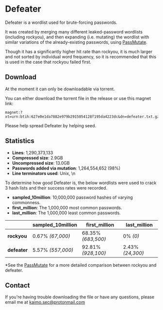 Defeater
=======
Defeater is a wordlist used for brute-forcing passwords.

It was created by merging many different leaked-password wordlists
(including rockyou), and then expanding (i.e. mutating) the wordlist
with similar variations of the already-existing passwords, using
[PassMutate](https://github.com/kaimosensei/passmutate).

Though it has a significantly higher hit rate than rockyou, it is much
larger and not sorted by individual word frequency, so it is recommended
that this is used in the case that rockyou failed first.

## Download
At the moment it can only be downloadable via torrent.

You can either download the torrent file in the release or use this
magnet link:

```
magnet:?xt=urn:btih:627e0e1da7882e979b2915054128f195da4223dc&dn=defeater.txt.gz&tr=udp%3a%2f%2f9.rarbg.com%3a2810%2fannounce&tr=udp%3a%2f%2ftracker.openbittorrent.com%3a6969%2fannounce
```

Please help spread Defeater by helping seed.

## Statistics
- **Lines**: 1,290,373,133
- **Compressed size**: 2.9GB
- **Uncompressed size**: 13.0GB
- **Passwords added via mutation**: 1,264,554,652 (98%)
- **Line terminators used**: Unix, \n

To determine how good Defeater is, the below wordlists were used to crack 3 hash lists and their success
rates were recorded.
- **sampled_10million**: 10,000,000 password hashes of varying commonness.
- **first_million**: The 1,000,000 most common passwords.
- **last_million**: The 1,000,000 least common passwords.

|                      | sampled_10million | first_million      | last_million     |
|----------------------|-------------------|--------------------|------------------|
| **rockyou**          | 0.67% *(67,000)*  | 68.35% *(683,500)* | 0% *(0)*         |
| **defeater**         | 5.57% *(557,000)* | 92.81% *(928,100)* | 2.43% *(24,300)* |

*See the [PassMutate](https://github.com/kaimosensei/passmutate) for a
more detailed comparison between rockyou and defeater.

## Contact
If you're having trouble downloading the file or have any questions,
please email me at kaimo.sec@protonmail.com